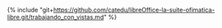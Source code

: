 {% include "git+https://github.com/catedu/libreOffice-la-suite-ofimatica-libre.git/trabajando_con_vistas.md" %}